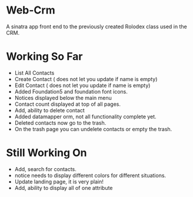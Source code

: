 Web-Crm
=======

A sinatra app front end to the previously created Rolodex class used in the CRM.

# Working So Far
  * List All Contacts
  * Create Contact ( does not let you update if name is empty)
  * Edit Contact ( does not let you update if name is empty)
  * Added Foundation5 and foundation font icons.
  * Notices displayed below the main menu
  * Contact count displayed at top of all pages.
  * Add, ability to delete contact
  * Added datamapper orm, not all functionality complete yet.
  * Deleted contacts now go to the trash.
  * On the trash page you can undelete contacts or empty the trash.

# Still Working On
  * Add, search for contacts.
  * notice needs to display different colors for different situations.
  * Update landing page, it is very plain!
  * Add, ability to display all of one attribute


